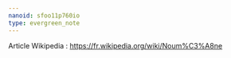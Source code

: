 ```yaml
---
nanoid: sfoo11p760io
type: evergreen_note
---
```

Article Wikipedia : https://fr.wikipedia.org/wiki/Noum%C3%A8ne
